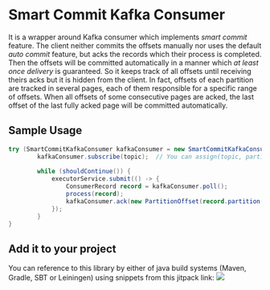 # Smart Commit Kafka Consumer
It is a wrapper around Kafka consumer which implements *smart commit* feature.
The client neither commits the offsets manually nor uses the default *auto commit* feature,
but acks the records which their process is completed.
Then the offsets will be committed automatically in a manner which *at least once delivery*
is guaranteed. 
So it keeps track of all offsets until receiving theirs acks  but it is hidden
from the client. In fact, offsets of each partition are tracked in several
pages, each of them responsible for a specific range of offsets.
When all offsets of some consecutive pages are acked, the last offset of the last fully acked page will be committed automatically.

## Sample Usage
```java
try (SmartCommitKafkaConsumer kafkaConsumer = new SmartCommitKafkaConsumer(consumerProperties)) {
        kafkaConsumer.subscribe(topic);  // You can assign(topic, partitions) instead.
  
        while (shouldContinue()) {
            executorService.submit(() -> {
                ConsumerRecord record = kafkaConsumer.poll();
                process(record);
                kafkaConsumer.ack(new PartitionOffset(record.partition(), record.offset()));
            });
        }
}
```
## Add it to your project
You can reference to this library by either of java build systems (Maven, Gradle, SBT or Leiningen) using snippets from this jitpack link:
[![](https://jitpack.io/v/sahabpardaz/smart-commit-kafka-consumer.svg)](https://jitpack.io/#sahabpardaz/smart-commit-kafka-consumer)
